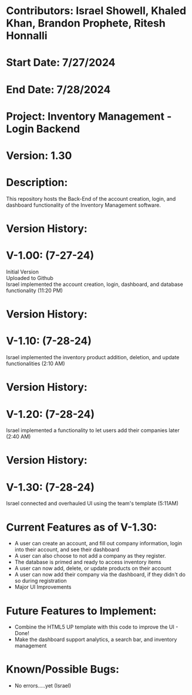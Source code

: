 # Contributors: Israel Showell, Khaled Khan, Brandon Prophete, Ritesh Honnalli
# Start Date: 7/27/2024
# End Date: 7/28/2024
# Project: Inventory Management - Login Backend
# Version: 1.30

# Description:
This repository hosts the Back-End of the account creation, login, and dashboard functionality of the Inventory Management software.


# Version History:
# V-1.00: (7-27-24)
Initial Version <br>
Uploaded to Github <br>
Israel implemented the account creation, login, dashboard, and database functionality (11:20 PM)

# Version History:
# V-1.10: (7-28-24)
Israel implemented the inventory product addition, deletion, and update functionalities (2:10 AM)

# Version History:
# V-1.20: (7-28-24)
Israel implemented a functionality to let users add their companies later (2:40 AM)

# Version History:
# V-1.30: (7-28-24)
Israel connected and overhauled UI using the team's template (5:11AM)

# Current Features as of V-1.30:
- A user can create an account, and fill out company information, login into their account, and see their dashboard
- A user can also choose to not add a company as they register.
- The database is primed and ready to access inventory items
- A user can now add, delete, or update products on their account
- A user can now add their company via the dashboard, if they didn't do so during registration
- Major UI Improvements

# Future Features to Implement:
- Combine the HTML5 UP template with this code to improve the UI - Done!
- Make the dashboard support analytics, a search bar, and inventory management

# Known/Possible Bugs:
- No errors.....yet (Israel)
